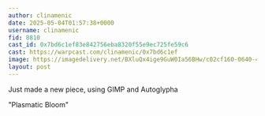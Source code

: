 ```yaml
---
author: clinamenic
date: 2025-05-04T01:57:38+0000
username: clinamenic
fid: 8810
cast_id: 0x7bd6c1ef83e842756eba8320f55e9ec725fe59c6
cast: https://warpcast.com/clinamenic/0x7bd6c1ef
image: https://imagedelivery.net/BXluQx4ige9GuW0Ia56BHw/c02cf160-0640-4ba8-e308-528e220ef200/original
layout: post
---
```

Just made a new piece, using GIMP and Autoglypha  
  
"Plasmatic Bloom"  

<img src='https://imagedelivery.net/BXluQx4ige9GuW0Ia56BHw/c02cf160-0640-4ba8-e308-528e220ef200/original' alt='' referrerpolicy='no-referrer'/>